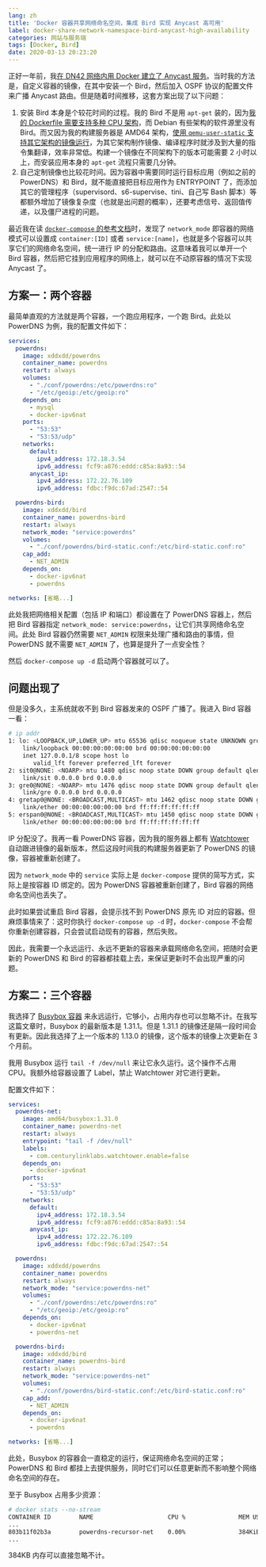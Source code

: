```yaml
---
lang: zh
title: 'Docker 容器共享网络命名空间，集成 Bird 实现 Anycast 高可用'
label: docker-share-network-namespace-bird-anycast-high-availability
categories: 网站与服务端
tags: [Docker, Bird]
date: 2020-03-13 20:23:20
---
```


正好一年前，我[在 DN42 网络内用 Docker 建立了 Anycast 服务](/article/modify-website/dn42-docker-anycast-dns.lantian)。当时我的方法是，自定义容器的镜像，在其中安装一个 Bird，然后加入 OSPF 协议的配置文件来广播 Anycast 路由。但是随着时间推移，这套方案出现了以下问题：

1. 安装 Bird 本身是个较花时间的过程。我的 Bird 不是用 `apt-get` 装的，因为[我的 Dockerfile 需要支持多种 CPU 架构](/article/modify-website/gpp-preprocess-dockerfile-include-if.lantian)，而 Debian 有些架构的软件源里没有 Bird。而又因为我的构建服务器是 AMD64 架构，[使用 `qemu-user-static` 支持其它架构的镜像运行](/article/modify-computer/build-arm-docker-image-on-x86-docker-hub-travis-automatic-build.lantian)，为其它架构制作镜像、编译程序时就涉及到大量的指令集翻译，效率非常低。构建一个镜像在不同架构下的版本可能需要 2 小时以上，而安装应用本身的 `apt-get` 流程只需要几分钟。
2. 自己定制镜像也比较花时间。因为容器中需要同时运行目标应用（例如之前的 PowerDNS）和 Bird，就不能直接把目标应用作为 ENTRYPOINT 了，而添加其它的管理程序（supervisord、s6-supervise、tini、自己写 Bash 脚本）等都额外增加了镜像复杂度（也就是出问题的概率），还要考虑信号、返回值传递，以及僵尸进程的问题。

最近我在读 [`docker-compose` 的参考文档](https://docs.docker.com/compose/compose-file/compose-file-v2/)时，发现了 `network_mode` 即容器的网络模式可以设置成 `container:[ID]` 或者 `service:[name]`，也就是多个容器可以共享它们的网络命名空间，统一进行 IP 的分配和路由。这意味着我可以单开一个 Bird 容器，然后把它挂到应用程序的网络上，就可以在不动原容器的情况下实现 Anycast 了。

方案一：两个容器
--------------

最简单直观的方法就是两个容器，一个跑应用程序，一个跑 Bird。此处以 PowerDNS 为例，我的配置文件如下：

```yaml
services:
  powerdns:
    image: xddxdd/powerdns
    container_name: powerdns
    restart: always
    volumes:
      - "./conf/powerdns:/etc/powerdns:ro"
      - "/etc/geoip:/etc/geoip:ro"
    depends_on:
      - mysql
      - docker-ipv6nat
    ports:
      - "53:53"
      - "53:53/udp"
    networks:
      default:
        ipv4_address: 172.18.3.54
        ipv6_address: fcf9:a876:eddd:c85a:8a93::54
      anycast_ip:
        ipv4_address: 172.22.76.109
        ipv6_address: fdbc:f9dc:67ad:2547::54

  powerdns-bird:
    image: xddxdd/bird
    container_name: powerdns-bird
    restart: always
    network_mode: "service:powerdns"
    volumes:
      - "./conf/powerdns/bird-static.conf:/etc/bird-static.conf:ro"
    cap_add:
      - NET_ADMIN
    depends_on:
      - docker-ipv6nat
      - powerdns

networks: [省略...]
```

此处我把网络相关配置（包括 IP 和端口）都设置在了 PowerDNS 容器上，然后把 Bird 容器指定 `network_mode: service:powerdns`，让它们共享网络命名空间。此处 Bird 容器仍然需要 `NET_ADMIN` 权限来处理广播和路由的事情，但 PowerDNS 就不需要 `NET_ADMIN` 了，也算是提升了一点安全性？

然后 `docker-compose up -d` 启动两个容器就可以了。

问题出现了
--------

但是没多久，主系统就收不到 Bird 容器发来的 OSPF 广播了。我进入 Bird 容器一看：

```bash
# ip addr
1: lo: <LOOPBACK,UP,LOWER_UP> mtu 65536 qdisc noqueue state UNKNOWN group default qlen 1000
    link/loopback 00:00:00:00:00:00 brd 00:00:00:00:00:00
    inet 127.0.0.1/8 scope host lo
       valid_lft forever preferred_lft forever
2: sit0@NONE: <NOARP> mtu 1480 qdisc noop state DOWN group default qlen 1000
    link/sit 0.0.0.0 brd 0.0.0.0
3: gre0@NONE: <NOARP> mtu 1476 qdisc noop state DOWN group default qlen 1000
    link/gre 0.0.0.0 brd 0.0.0.0
4: gretap0@NONE: <BROADCAST,MULTICAST> mtu 1462 qdisc noop state DOWN group default qlen 1000
    link/ether 00:00:00:00:00:00 brd ff:ff:ff:ff:ff:ff
5: erspan0@NONE: <BROADCAST,MULTICAST> mtu 1450 qdisc noop state DOWN group default qlen 1000
    link/ether 00:00:00:00:00:00 brd ff:ff:ff:ff:ff:ff
```

IP 分配没了。我再一看 PowerDNS 容器，因为我的服务器上都有 [Watchtower](https://github.com/containrrr/watchtower) 自动跟进镜像的最新版本，然后这段时间我的构建服务器更新了 PowerDNS 的镜像，容器被重新创建了。

因为 `network_mode` 中的 `service` 实际上是 `docker-compose` 提供的简写方式，实际上是按容器 ID 绑定的。因为 PowerDNS 容器被重新创建了，Bird 容器的网络命名空间也丢失了。

此时如果尝试重启 Bird 容器，会提示找不到 PowerDNS 原先 ID 对应的容器。但麻烦事情来了：这时你执行 `docker-compose up -d` 时，`docker-compose` 不会帮你重新创建容器，只会尝试启动现有的容器，然后失败。

因此，我需要一个永远运行、永远不更新的容器来承载网络命名空间，把随时会更新的 PowerDNS 和 Bird 的容器都挂载上去，来保证更新时不会出现严重的问题。

方案二：三个容器
--------------

我选择了 [Busybox 容器](https://hub.docker.com/_/busybox?tab=tags) 来永远运行，它够小，占用内存也可以忽略不计。在我写这篇文章时，Busybox 的最新版本是 1.31.1。但是 1.31.1 的镜像还是隔一段时间会有更新。因此我选择了上一个版本的 1.13.0 的镜像，这个版本的镜像上次更新在 3 个月前。

我用 Busybox 运行 `tail -f /dev/null` 来让它永久运行。这个操作不占用 CPU。我额外给容器设置了 Label，禁止 Watchtower 对它进行更新。

配置文件如下：

```yaml
services:
  powerdns-net:
    image: amd64/busybox:1.31.0
    container_name: powerdns-net
    restart: always
    entrypoint: "tail -f /dev/null"
    labels:
      - com.centurylinklabs.watchtower.enable=false
    depends_on:
      - docker-ipv6nat
    ports:
      - "53:53"
      - "53:53/udp"
    networks:
      default:
        ipv4_address: 172.18.3.54
        ipv6_address: fcf9:a876:eddd:c85a:8a93::54
      anycast_ip:
        ipv4_address: 172.22.76.109
        ipv6_address: fdbc:f9dc:67ad:2547::54

  powerdns:
    image: xddxdd/powerdns
    container_name: powerdns
    restart: always
    network_mode: "service:powerdns-net"
    volumes:
      - "./conf/powerdns:/etc/powerdns:ro"
      - "/etc/geoip:/etc/geoip:ro"
    depends_on:
      - docker-ipv6nat
      - powerdns-net

  powerdns-bird:
    image: xddxdd/bird
    container_name: powerdns-bird
    restart: always
    network_mode: "service:powerdns-net"
    volumes:
      - "./conf/powerdns/bird-static.conf:/etc/bird-static.conf:ro"
    cap_add:
      - NET_ADMIN
    depends_on:
      - docker-ipv6nat
      - powerdns

networks: [省略...]
```

此处，Busybox 的容器会一直稳定的运行，保证网络命名空间的正常；PowerDNS 和 Bird 都挂上去提供服务，同时它们可以任意更新而不影响整个网络命名空间的存在。

至于 Busybox 占用多少资源：

```bash
# docker stats --no-stream
CONTAINER ID        NAME                     CPU %               MEM USAGE / LIMIT   MEM %               NET I/O             BLOCK I/O           PIDS
...
803b11f02b3a        powerdns-recursor-net    0.00%               384KiB / 734MiB     0.05%               10.3MB / 3.98MB     1.43MB / 0B         1
...
```

384KB 内存可以直接忽略不计。
